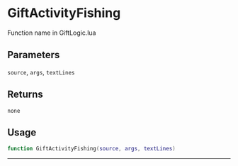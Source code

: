 # GiftActivityFishing
Function name in GiftLogic.lua
## Parameters
`source`, `args`, `textLines`
## Returns
`none`
## Usage
```lua
function GiftActivityFishing(source, args, textLines)
```
---
